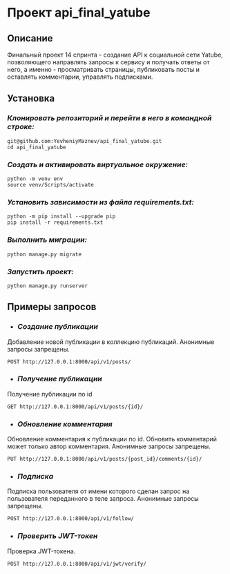 # **Проект api_final_yatube**

## **Описание**
Финальный проект 14 спринта - создание API к социальной сети Yatube, позволяющего направлять запросы к сервису и получать ответы от него, а именно - просматривать страницы, публиковать посты и оставлять комментарии, управлять подписками.

## **Установка**
### ***Клонировать репозиторий и перейти в него в командной строке:***
```
git@github.com:YevheniyMaznev/api_final_yatube.git
cd api_final_yatube
```
### ***Cоздать и активировать виртуальное окружение:***
```
python -m venv env
source venv/Scripts/activate
```
### ***Установить зависимости из файла requirements.txt:***
```
python -m pip install --upgrade pip
pip install -r requirements.txt
```
### ***Выполнить миграции:***
```
python manage.py migrate
```
### ***Запустить проект:***
```
python manage.py runserver
```
## **Примеры запросов**
* ### ***Создание публикации***
Добавление новой публикации в коллекцию публикаций. Анонимные запросы запрещены.
```
POST http://127.0.0.1:8000/api/v1/posts/
```
* ### ***Получение публикации***
Получение публикации по id
```
GET http://127.0.0.1:8000/api/v1/posts/{id}/
```
* ### ***Обновление комментария***
Обновление комментария к публикации по id. Обновить комментарий может только автор комментария. Анонимные запросы запрещены.
```
PUT http://127.0.0.1:8000/api/v1/posts/{post_id}/comments/{id}/
```
* ### ***Подписка***
Подписка пользователя от имени которого сделан запрос на пользователя переданного в теле запроса. Анонимные запросы запрещены.
```
POST http://127.0.0.1:8000/api/v1/follow/
```
* ### ***Проверить JWT-токен***
Проверка JWT-токена.
```
POST http://127.0.0.1:8000/api/v1/jwt/verify/
```
